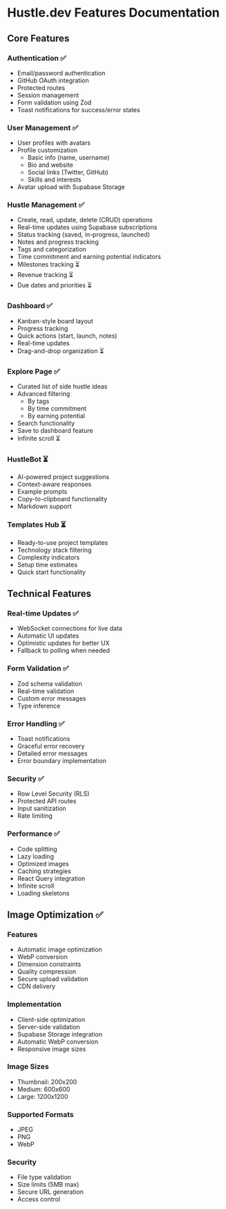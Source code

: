 # Hustle.dev Features Documentation

## Core Features

### Authentication ✅
- Email/password authentication
- GitHub OAuth integration
- Protected routes
- Session management
- Form validation using Zod
- Toast notifications for success/error states

### User Management ✅
- User profiles with avatars
- Profile customization
  - Basic info (name, username)
  - Bio and website
  - Social links (Twitter, GitHub)
  - Skills and interests
- Avatar upload with Supabase Storage

### Hustle Management ✅
- Create, read, update, delete (CRUD) operations
- Real-time updates using Supabase subscriptions
- Status tracking (saved, in-progress, launched)
- Notes and progress tracking
- Tags and categorization
- Time commitment and earning potential indicators
- Milestones tracking ⏳
- Revenue tracking ⏳
- Due dates and priorities ⏳

### Dashboard ✅
- Kanban-style board layout
- Progress tracking
- Quick actions (start, launch, notes)
- Real-time updates
- Drag-and-drop organization ⏳

### Explore Page ✅
- Curated list of side hustle ideas
- Advanced filtering
  - By tags
  - By time commitment
  - By earning potential
- Search functionality
- Save to dashboard feature
- Infinite scroll ⏳

### HustleBot ⏳
- AI-powered project suggestions
- Context-aware responses
- Example prompts
- Copy-to-clipboard functionality
- Markdown support

### Templates Hub ⏳
- Ready-to-use project templates
- Technology stack filtering
- Complexity indicators
- Setup time estimates
- Quick start functionality

## Technical Features

### Real-time Updates ✅
- WebSocket connections for live data
- Automatic UI updates
- Optimistic updates for better UX
- Fallback to polling when needed

### Form Validation ✅
- Zod schema validation
- Real-time validation
- Custom error messages
- Type inference

### Error Handling ✅
- Toast notifications
- Graceful error recovery
- Detailed error messages
- Error boundary implementation

### Security ✅
- Row Level Security (RLS)
- Protected API routes
- Input sanitization
- Rate limiting

### Performance ✅
- Code splitting
- Lazy loading
- Optimized images
- Caching strategies
- React Query integration
- Infinite scroll
- Loading skeletons

## Image Optimization ✅

### Features
- Automatic image optimization
- WebP conversion
- Dimension constraints
- Quality compression
- Secure upload validation
- CDN delivery

### Implementation
- Client-side optimization
- Server-side validation
- Supabase Storage integration
- Automatic WebP conversion
- Responsive image sizes

### Image Sizes
- Thumbnail: 200x200
- Medium: 600x600
- Large: 1200x1200

### Supported Formats
- JPEG
- PNG
- WebP

### Security
- File type validation
- Size limits (5MB max)
- Secure URL generation
- Access control